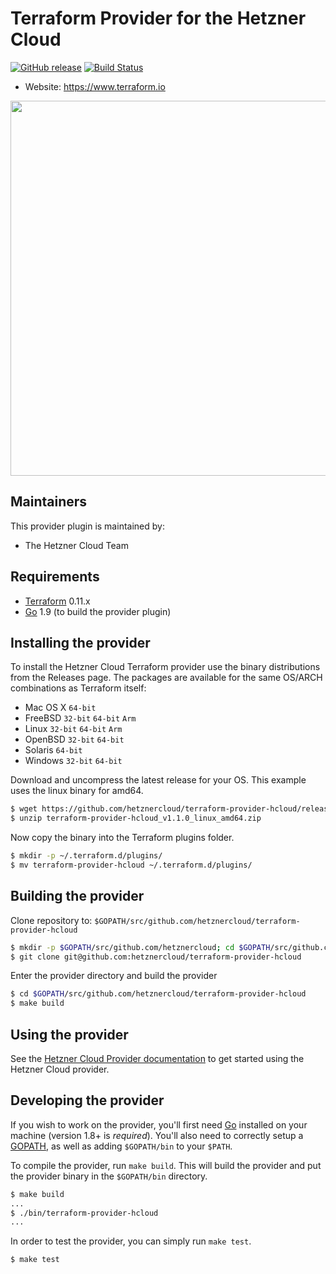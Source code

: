 Terraform Provider for the Hetzner Cloud
==================
[![GitHub release](https://img.shields.io/github/release/hetznercloud/terraform-provider-hcloud.svg)](https://github.com/hetznercloud/terraform-provider-hcloud/releases/latest) [![Build Status](https://travis-ci.org/hetznercloud/terraform-provider-hcloud.svg?branch=master)](https://travis-ci.org/hetznercloud/terraform-provider-hcloud)

- Website: https://www.terraform.io
<img src="https://cdn.rawgit.com/hashicorp/terraform-website/master/content/source/assets/images/logo-hashicorp.svg" width="600px">

Maintainers
-----------

This provider plugin is maintained by:

* The Hetzner Cloud Team

Requirements
------------

-	[Terraform](https://www.terraform.io/downloads.html) 0.11.x
-	[Go](https://golang.org/doc/install) 1.9 (to build the provider plugin)

Installing the provider
---------------------
To install the Hetzner Cloud Terraform provider use the binary distributions from the Releases page. The packages are available for the same OS/ARCH combinations as Terraform itself:

- Mac OS X
`64-bit`
- FreeBSD
`32-bit` `64-bit` `Arm`
- Linux
`32-bit` `64-bit` `Arm`
- OpenBSD
`32-bit` `64-bit`
- Solaris
`64-bit`
- Windows
`32-bit` `64-bit`

Download and uncompress the latest release for your OS. This example uses the linux binary for amd64.

```sh
$ wget https://github.com/hetznercloud/terraform-provider-hcloud/releases/download/v1.1.0/terraform-provider-hcloud_v1.1.0_linux_amd64.zip
$ unzip terraform-provider-hcloud_v1.1.0_linux_amd64.zip
```

Now copy the binary into the Terraform plugins folder.

```sh
$ mkdir -p ~/.terraform.d/plugins/
$ mv terraform-provider-hcloud ~/.terraform.d/plugins/
```

Building the provider
---------------------

Clone repository to: `$GOPATH/src/github.com/hetznercloud/terraform-provider-hcloud`

```sh
$ mkdir -p $GOPATH/src/github.com/hetznercloud; cd $GOPATH/src/github.com/hetznercloud
$ git clone git@github.com:hetznercloud/terraform-provider-hcloud
```

Enter the provider directory and build the provider

```sh
$ cd $GOPATH/src/github.com/hetznercloud/terraform-provider-hcloud
$ make build
```

Using the provider
----------------------

See the [Hetzner Cloud Provider documentation](docs/readme.md) to get started using the Hetzner Cloud provider.


Developing the provider
---------------------------

If you wish to work on the provider, you'll first need [Go](http://www.golang.org) installed on your machine (version 1.8+ is *required*). You'll also need to correctly setup a [GOPATH](http://golang.org/doc/code.html#GOPATH), as well as adding `$GOPATH/bin` to your `$PATH`.

To compile the provider, run `make build`. This will build the provider and put the provider binary in the `$GOPATH/bin` directory.

```sh
$ make build
...
$ ./bin/terraform-provider-hcloud
...
```

In order to test the provider, you can simply run `make test`.

```sh
$ make test
```
